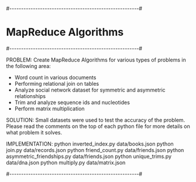 #-------------------------------------------------------#
#         			MapReduce Algorithms		        #
#-------------------------------------------------------#

PROBLEM: Create MapReduce Algorithms for various types of problems in the following area:
- Word count in various documents
- Performing relational join on tables
- Analyze social network dataset for symmetric and asymmetric relationships
- Trim and analyze sequence ids and nucleotides
- Perform matrix multiplication

SOLUTION: Small datasets were used to test the accuracy of the problem. Please read the comments on the top of each python file for more details on what problem it solves.

IMPLEMENTATION: python inverted_index.py data/books.json
				python join.py data/records.json
				python friend_count.py data/friends.json
				python asymmetric_friendships.py data/friends.json
				python unique_trims.py data/dna.json
				python multiply.py data/matrix.json

#-------------------------------------------------------#

